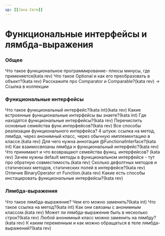 ```yaml
---
up: [[Java Core]]
---
```

# Функциональные интерфейсы и лямбда-выражения

### Общее
Что такое функциональное программирование- плюсы минусы, где применяется(kata rev)
Что такое Optional и как его преобразовать в объект?(kata rev)
Расскажите про Comparator и Comparable?(kata rev) -> Ссылка в коллекции

### Функциональные интерфейсы
Что такое функциональный интерфейс?(kata int)(kata rev)
Какие встроенные функциональные интерфейсы вы знаете?(kata int)
Где находятся функциональные интерфейсы?(kata rev)
Перечислить основные семейства функ.интерфейсов?(kata rev)
Все способы реализации функционального интерфейса? 4 штуки: ссылка на метод, лямбда, через анонимный класс, через обычную имплементацию в классе.(kata rev)
Для чего нужна аннотация @FunctionalInterface?(kata int)
Как взаимосвязаны лямбда и функциональный интерфейс?(kata rev)
Что принимают и что возвращают семейства функц. интерфейсов? (kata rev)
Зачем нужны default методы в функциональном интерфейсе - тут про обратную совместимость.(kata rev)
Сколько дефолтных методов и статических методов, статических полей в интерфейсе?(kata rev)
Отличие BinaryOperator от Function.(kata rev)
Какие есть способы инстацировать функциональные интерфейсы?(kata rev)

### Лямбда-выражения
Что такое лямбда-выражение? Чем его можно заменить?(kata int)
Что такое ссылка на метод?(kata int)
Как они связаны с анонимным классом.(kata rev)
Может ли лямбда-выражение быть в несколько строк?(kata rev)
Любой анонимный класс можно заменить на лямбду?(kata rev)
К каким переменным и как можно обращаться в теле лямбда-выражений?(kata rev)